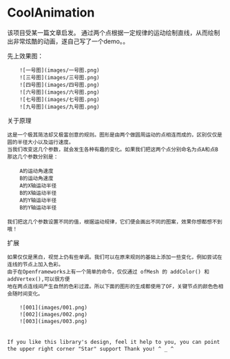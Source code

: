 # CoolAnimation
该项目受某一篇文章启发。 通过两个点根据一定规律的运动绘制直线，从而绘制出非常炫酷的动画，遂自己写了一个demo。。

先上效果图：

        ![一号图](images/一号图.png)
        ![三号图](images/三号图.png)
        ![四号图](images/四号图.png)
        ![六号图](images/六号图.png)
        ![七号图](images/七号图.png)
        ![九号图](images/九号图.png)

关于原理

    这是一个极其简洁却又极富创意的规则。图形是由两个做圆周运动的点相连而成的，区别仅仅是圆的半径大小以及运行速度。
    当我们改变这几个参数，就会发生各种有趣的变化。如果我们把这两个点分别命名为点A和点B 那这几个参数分别是：

        A的运动角速度
        B的运动角速度
        A的X轴运动半径
        B的X轴运动半径
        A的Y轴运动半径
        B的Y轴运动半径

    我们把这几个参数设置不同的值，根据运动规律，它们便会画出不同的图案，效果你想都想不到哦！

扩展

    如果仅仅是黑白，视觉上仍有些单调。我们可以在原来规则的基础上添加一些变化，例如尝试在连线的节点上加入色彩。
    由于在Openframeworks上有一个简单的命令，仅仅通过 ofMesh 的 addColor() 和 addVertex(),可以很方便
    地在两点连线间产生自然的色彩过渡。所以下面的图形的生成都使用了OF，关键节点的颜色色相会随时间变化。

        ![001](images/001.png)
        ![002](images/002.png)
        ![003](images/003.png)


    If you like this library's design, feel it help to you, you can point the upper right corner "Star" support Thank you! ^ _ ^

